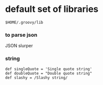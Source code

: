 # default set of libraries 
```
$HOME/.groovy/lib
```

### to parse json
JSON slurper

### string
```
def singleQuote = 'Single quote string'
def doubleQuote = "Double quote string"
def slashy = /Slashy string/
```
